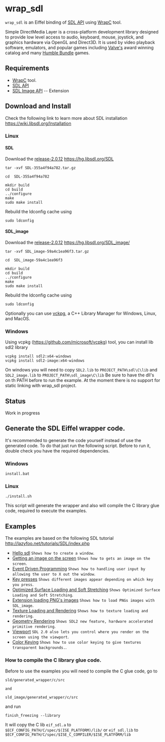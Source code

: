 # wrap_sdl
`wrap_sdl` is an Eiffel binding of [SDL API](https://www.libsdl.org/) 
using [WrapC](https://github.com/eiffel-wrap-c/WrapC) tool.

Simple DirectMedia Layer is a cross-platform development library designed to provide low level access to audio, keyboard, mouse, joystick, and graphics hardware via OpenGL and Direct3D. It is used by video playback software, emulators, and popular games including [Valve's](http://valvesoftware.com/) award winning catalog and many [Humble Bundle](https://www.humblebundle.com/) games. 


## Requirements 

*  [WrapC](https://github.com/eiffel-wrap-c/WrapC) tool.
*  [SDL API](https://www.libsdl.org/) 
*  [SDL Image API](https://www.libsdl.org/projects/SDL_image/) -- Extension 

## Download and  Install
Check the following link to learn more about SDL installation https://wiki.libsdl.org/Installation

### Linux

#### SDL
Download the [release-2.0.12](https://hg.libsdl.org/SDL/rev/355a4f94a782)  https://hg.libsdl.org/SDL
	
	tar -xvf SDL-355a4f94a782.tar.gz

	cd  SDL-355a4f94a782

	mkdir build
	cd build
	../configure
	make
	sudo make install

Rebuild the ldconfig cache using
 
 	sudo ldconfig 

#### SDL_image
Download the [release-2.0.12](https://hg.libsdl.org/SDL_image/archive/tip.tar.gz)  https://hg.libsdl.org/SDL_image/
	
	tar -xvf SDL_image-59a4c1ea96f3.tar.gz

	cd  SDL_image-59a4c1ea96f3

	mkdir build
	cd build
	../configure
	make
	sudo make install

Rebuild the ldconfig cache using
 
 	sudo ldconfig 

Optionally you can use [vckpg](https://github.com/Microsoft/vcpkg), a C++ Library Manager for Windows, Linux, and MacOS.

### Windows

Using vcpkg (https://github.com/microsoft/vcpkg) tool, you can install lib sdl2 library

	vcpkg install sdl2:x64-windows
	vcpkg install sdl2-image:x64-windows

On windows you will need to copy `SDL2.lib` to  `PROJECT_PATH\sdl\C\lib` and `SDL2_image.lib` to `PROJECT_PATH\sdl_image\C\lib`
Be sure to have the dll's on th PATH before to run the example.
At the moment there is no support for static linking with wrap_sdl project.

## Status

Work in progress

## Generate the SDL Eiffel wrapper code.
It's recommended to generate the code yourself instead of use the generated code. To do that just run the following script.
Before to run it, double check you have the required dependencies.

### Windows
	install.bat

### Linux
	./install.sh


This script will generate the wrapper and also will compile the C library glue code, required to execute the examples.


## Examples
The examples are based on the following SDL tutorial  http://lazyfoo.net/tutorials/SDL/index.php

* [Hello sdl](examples/01_hello_sdl)   												`Shows how to create a window`.
* [Getting an image on the screen](examples/02_getting_an_image_on_the_screen)   	`Shows how to gets an image on the screen`.
* [Event Driven Programming](examples/03_event_driven_programming)   				`Shows how to handling user input by allowing the user to X out the window`.
* [Key presses](examples/04_key_presses)   											`Shows different images appear depending on which key you press`.
* [Optimized Surface Loading and Soft Stretching](examples/05_optimized_surface_loading_and_soft_stretching)   		`Shows Optimized Surface Loading and Soft Stretching`.
* [Extension loading PNG's images](examples/06_extension_libraries_and_loading_other_image_formats)   		`Shows how to load PNGs images with SDL_image`.
* [Texture Loading and Rendering](examples/07_texture_loading_and_rendering)   		`Shows how to texture loading and rendering`.
* [Geometry Rendering](examples/08_geometry_rendering)   		`Shows SDL2 new feature, hardware accelerated primitive rendering`.
* [Viewport](examples/09_viewport)   		`SDL 2.0 also lets you control where you render on the screen using the viewport`.
* [Color Keying](examples/10_color_keying)   		`Shows how to use color keying to give textures transparent backgrounds.`.


### How to compile the C library glue code.

Before to use the examples you will need to compile the C glue code, go to 

	sld/generated_wrapper/c/src

	and

	sld_image/generated_wrapper/c/src

and run

	finish_freezing --library

It will copy the C lib `eif_sdl.a` to `$ECF_CONFIG_PATH/C/spec/$(ISE_PLATFORM)/lib/`  or `eif_sdl.lib`  to `$ECF_CONFIG_PATH/C/spec/$ISE_C_COMPILER/$ISE_PLATFORM/lib` 



